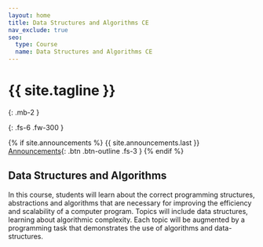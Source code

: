 ```yaml
---
layout: home
title: Data Structures and Algorithms CE
nav_exclude: true
seo: 
  type: Course
  name: Data Structures and Algorithms CE
---
```


# {{ site.tagline }}
{: .mb-2 }

[//]: # ({{ site.description }})
{: .fs-6 .fw-300 }

{% if site.announcements %}
{{ site.announcements.last }}
[Announcements](announcements.md){: .btn .btn-outline .fs-3 }
{% endif %}

## Data Structures and Algorithms

In this course, students will learn about the correct programming structures, abstractions and algorithms that are necessary for improving the efficiency and scalability of a computer program. Topics will include data structures, learning about algorithmic complexity. Each topic will be augmented by a programming task that demonstrates the use of algorithms and data-structures.
